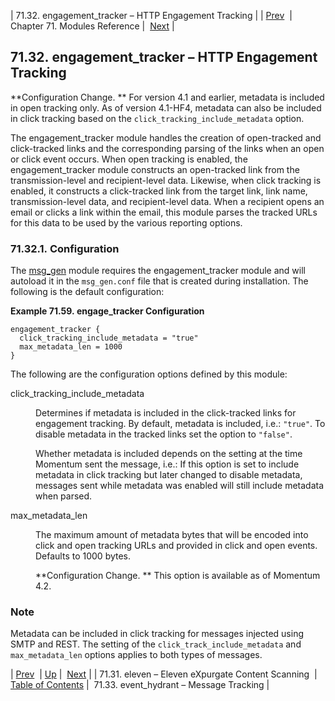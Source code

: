 | 71.32. engagement_tracker – HTTP Engagement Tracking |
| [Prev](modules.eleven)  | Chapter 71. Modules Reference |  [Next](modules.event_hydrant) |

## 71.32. engagement_tracker – HTTP Engagement Tracking

**Configuration Change. ** For version 4.1 and earlier, metadata is included in open tracking only. As of version 4.1-HF4, metadata can also be included in click tracking based on the `click_tracking_include_metadata` option.

The engagement_tracker module handles the creation of open-tracked and click-tracked links and the corresponding parsing of the links when an open or click event occurs. When open tracking is enabled, the engagement_tracker module constructs an open-tracked link from the transmission-level and recipient-level data. Likewise, when click tracking is enabled, it constructs a click-tracked link from the target link, link name, transmission-level data, and recipient-level data. When a recipient opens an email or clicks a link within the email, this module parses the tracked URLs for this data to be used by the various reporting options.

### 71.32.1. Configuration

The [msg_gen](modules.msg_gen "71.48. msg_gen – Message Generation") module requires the engagement_tracker module and will autoload it in the `msg_gen.conf` file that is created during installation. The following is the default configuration:

<a name="modules.engage_tracker.configuration.example"></a>

**Example 71.59. engage_tracker Configuration**

```
engagement_tracker {
  click_tracking_include_metadata = "true"
  max_metadata_len = 1000
}
```

The following are the configuration options defined by this module:

<dl class="variablelist">

<dt>click_tracking_include_metadata</dt>

<dd>

Determines if metadata is included in the click-tracked links for engagement tracking. By default, metadata is included, i.e.: `"true"`. To disable metadata in the tracked links set the option to `"false"`.

Whether metadata is included depends on the setting at the time Momentum sent the message, i.e.: If this option is set to include metadata in click tracking but later changed to disable metadata, messages sent while metadata was enabled will still include metadata when parsed.

</dd>

<dt>max_metadata_len</dt>

<dd>

The maximum amount of metadata bytes that will be encoded into click and open tracking URLs and provided in click and open events. Defaults to 1000 bytes.

**Configuration Change. ** This option is available as of Momentum 4.2.

</dd>

</dl>

### Note

Metadata can be included in click tracking for messages injected using SMTP and REST. The setting of the `click_track_include_metadata` and `max_metadata_len` options applies to both types of messages.

| [Prev](modules.eleven)  | [Up](modules) |  [Next](modules.event_hydrant) |
| 71.31. eleven – Eleven eXpurgate Content Scanning  | [Table of Contents](index) |  71.33. event_hydrant – Message Tracking |

